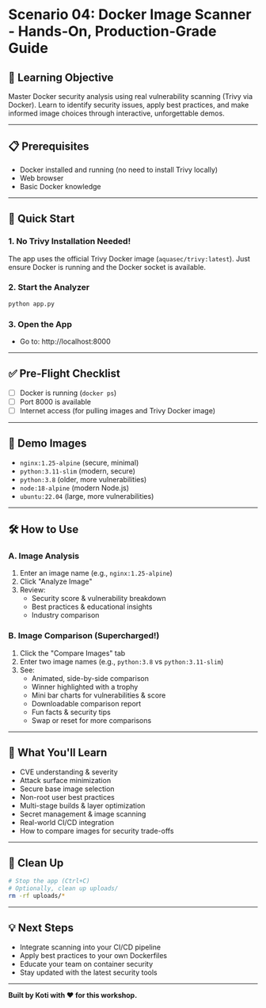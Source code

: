# Scenario 04: Docker Image Scanner - Hands-On, Production-Grade Guide

## 🎯 Learning Objective
Master Docker security analysis using real vulnerability scanning (Trivy via Docker). Learn to identify security issues, apply best practices, and make informed image choices through interactive, unforgettable demos.

---

## 📋 Prerequisites
- Docker installed and running (no need to install Trivy locally)
- Web browser
- Basic Docker knowledge

---

## 🚀 Quick Start

### 1. No Trivy Installation Needed!
The app uses the official Trivy Docker image (`aquasec/trivy:latest`). Just ensure Docker is running and the Docker socket is available.

### 2. Start the Analyzer
```bash
python app.py
```

### 3. Open the App
- Go to: http://localhost:8000

---

## ✅ Pre-Flight Checklist
- [ ] Docker is running (`docker ps`)
- [ ] Port 8000 is available
- [ ] Internet access (for pulling images and Trivy Docker image)

---

## 🐳 Demo Images
- `nginx:1.25-alpine` (secure, minimal)
- `python:3.11-slim` (modern, secure)
- `python:3.8` (older, more vulnerabilities)
- `node:18-alpine` (modern Node.js)
- `ubuntu:22.04` (large, more vulnerabilities)

---

## 🛠️ How to Use

### A. Image Analysis
1. Enter an image name (e.g., `nginx:1.25-alpine`)
2. Click "Analyze Image"
3. Review:
   - Security score & vulnerability breakdown
   - Best practices & educational insights
   - Industry comparison

### B. Image Comparison (Supercharged!)
1. Click the "Compare Images" tab
2. Enter two image names (e.g., `python:3.8` vs `python:3.11-slim`)
3. See:
   - Animated, side-by-side comparison
   - Winner highlighted with a trophy
   - Mini bar charts for vulnerabilities & score
   - Downloadable comparison report
   - Fun facts & security tips
   - Swap or reset for more comparisons

---

## 🧠 What You'll Learn
- CVE understanding & severity
- Attack surface minimization
- Secure base image selection
- Non-root user best practices
- Multi-stage builds & layer optimization
- Secret management & image scanning
- Real-world CI/CD integration
- How to compare images for security trade-offs

---

## 🧹 Clean Up
```bash
# Stop the app (Ctrl+C)
# Optionally, clean up uploads/
rm -rf uploads/*
```

---

## 💡 Next Steps
- Integrate scanning into your CI/CD pipeline
- Apply best practices to your own Dockerfiles
- Educate your team on container security
- Stay updated with the latest security tools

---

**Built by Koti with ❤️ for this workshop.** 